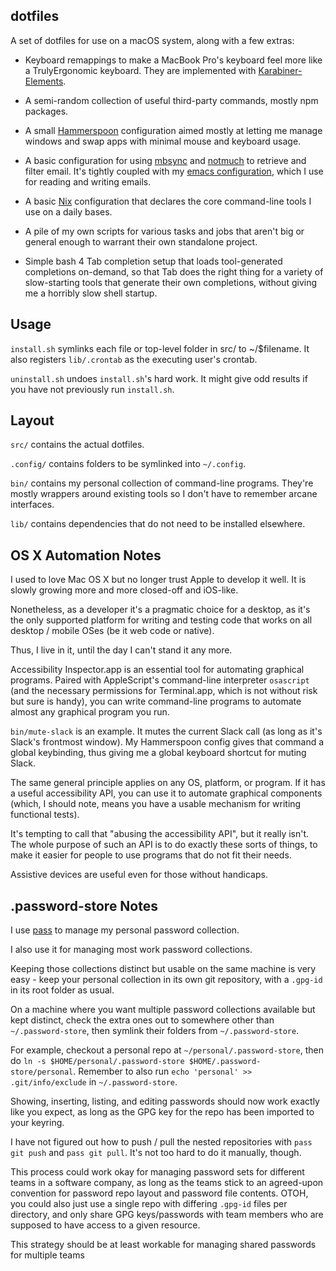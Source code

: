 ## dotfiles

A set of dotfiles for use on a macOS system, along with a few extras:

* Keyboard remappings to make a MacBook Pro's keyboard feel more like a
TrulyErgonomic keyboard. They are implemented with
[Karabiner-Elements](https://github.com/tekezo/Karabiner-Elements).

* A semi-random collection of useful third-party commands, mostly npm packages.

* A small [Hammerspoon](http://www.hammerspoon.org/) configuration aimed mostly
  at letting me manage windows and swap apps with minimal mouse and keyboard
  usage.

* A basic configuration for using
  [mbsync](http://isync.sourceforge.net/mbsync.html) and
  [notmuch](https://notmuchmail.org/) to retrieve and filter email. It's
  tightly coupled with my [emacs
  configuration](https://github.com/NateEag/.emacs.d), which I use for reading
  and writing emails.

* A basic [Nix](https://nixos.org/) configuration that declares the core
  command-line tools I use on a daily bases.

* A pile of my own scripts for various tasks and jobs that aren't big or
  general enough to warrant their own standalone project.

* Simple bash 4 Tab completion setup that loads tool-generated completions
  on-demand, so that Tab does the right thing for a variety of slow-starting
  tools that generate their own completions, without giving me a horribly slow
  shell startup.


## Usage

`install.sh` symlinks each file or top-level folder in src/ to ~/$filename. It
also registers `lib/.crontab` as the executing user's crontab.

`uninstall.sh` undoes `install.sh`'s hard work. It might give odd results if
you have not previously run `install.sh`.


## Layout

`src/` contains the actual dotfiles.

`.config/` contains folders to be symlinked into `~/.config`.

`bin/` contains my personal collection of command-line programs. They're mostly
wrappers around existing tools so I don't have to remember arcane interfaces.

`lib/` contains dependencies that do not need to be installed elsewhere.


## OS X Automation Notes

I used to love Mac OS X but no longer trust Apple to develop it well. It is
slowly growing more and more closed-off and iOS-like.

Nonetheless, as a developer it's a pragmatic choice for a desktop, as it's the
only supported platform for writing and testing code that works on all desktop
/ mobile OSes (be it web code or native).

Thus, I live in it, until the day I can't stand it any more.

Accessibility Inspector.app is an essential tool for automating graphical
programs. Paired with AppleScript's command-line interpreter `osascript` (and
the necessary permissions for Terminal.app, which is not without risk but sure
is handy), you can write command-line programs to automate almost any graphical
program you run.

`bin/mute-slack` is an example. It mutes the current Slack call (as long as
it's Slack's frontmost window). My Hammerspoon config gives that command a
global keybinding, thus giving me a global keyboard shortcut for muting Slack.

The same general principle applies on any OS, platform, or program. If it has a
useful accessibility API, you can use it to automate graphical components
(which, I should note, means you have a usable mechanism for writing functional
tests).

It's tempting to call that "abusing the accessibility API", but it really
isn't. The whole purpose of such an API is to do exactly these sorts of things,
to make it easier for people to use programs that do not fit their needs.

Assistive devices are useful even for those without handicaps.


## .password-store Notes

I use [pass](https://passwordstore.org) to manage my personal password
collection.

I also use it for managing most work password collections.

Keeping those collections distinct but usable on the same machine is very
easy - keep your personal collection in its own git repository, with a
`.gpg-id` in its root folder as usual.

On a machine where you want multiple password collections available but kept
distinct, check the extra ones out to somewhere other than `~/.password-store`,
then symlink their folders from `~/.password-store`.

For example, checkout a personal repo at `~/personal/.password-store`, then do
`ln -s $HOME/personal/.password-store $HOME/.password-store/personal`. Remember
to also run `echo 'personal' >> .git/info/exclude` in
`~/.password-store`.

Showing, inserting, listing, and editing passwords should now work exactly like
you expect, as long as the GPG key for the repo has been imported to your
keyring.

I have not figured out how to push / pull the nested repositories with `pass
git push` and `pass git pull`. It's not too hard to do it manually, though.

This process could work okay for managing password sets for different teams in
a software company, as long as the teams stick to an agreed-upon convention for
password repo layout and password file contents. OTOH, you could also just use
a single repo with differing `.gpg-id` files per directory, and only share GPG
keys/passwords with team members who are supposed to have access to a given
resource.

This strategy should be at least workable for managing shared passwords for
multiple teams
